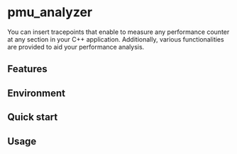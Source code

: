 # pmu_analyzer
You can insert tracepoints that enable to measure any performance counter at any section in your C++ application.
Additionally, various functionalities are provided to aid your performance analysis.

## Features

## Environment

## Quick start

## Usage
